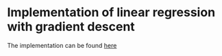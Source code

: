 # Implementation of linear regression with gradient descent

The implementation can be found [here](lab1.ipynb)
